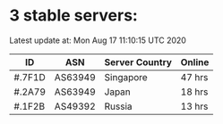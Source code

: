 # 3 stable servers:

Latest update at: Mon Aug 17 11:10:15 UTC 2020

| ID | ASN | Server Country | Online |
| -- | --- | -------------- | ------ |
| #.7F1D | AS63949 | Singapore | 47 hrs |
| #.2A79 | AS63949 | Japan | 18 hrs |
| #.1F2B | AS49392 | Russia | 13 hrs |

